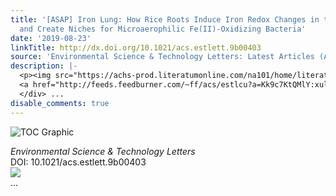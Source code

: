 ```yaml
---
title: '[ASAP] Iron Lung: How Rice Roots Induce Iron Redox Changes in the Rhizosphere
  and Create Niches for Microaerophilic Fe(II)-Oxidizing Bacteria'
date: '2019-08-23'
linkTitle: http://dx.doi.org/10.1021/acs.estlett.9b00403
source: 'Environmental Science & Technology Letters: Latest Articles (ACS Publications)'
description: |-
  <p><img src="https://achs-prod.literatumonline.com/na101/home/literatum/publisher/achs/journals/content/estlcu/0/estlcu.ahead-of-print/acs.estlett.9b00403/20190815/images/medium/ez9b00403_0003.gif" alt="TOC Graphic"/></p><div><cite>Environmental Science & Technology Letters</cite></div><div>DOI: 10.1021/acs.estlett.9b00403</div><div class="feedflare">
  <a href="http://feeds.feedburner.com/~ff/acs/estlcu?a=Kk9c7KtQMlY:xulhgVXgVLY:yIl2AUoC8zA"><img src="http://feeds.feedburner.com/~ff/acs/estlcu?d=yIl2AUoC8zA" border="0"></img></a>
  </div> ...
disable_comments: true
---
```

<p><img src="https://achs-prod.literatumonline.com/na101/home/literatum/publisher/achs/journals/content/estlcu/0/estlcu.ahead-of-print/acs.estlett.9b00403/20190815/images/medium/ez9b00403_0003.gif" alt="TOC Graphic"/></p><div><cite>Environmental Science & Technology Letters</cite></div><div>DOI: 10.1021/acs.estlett.9b00403</div><div class="feedflare">
<a href="http://feeds.feedburner.com/~ff/acs/estlcu?a=Kk9c7KtQMlY:xulhgVXgVLY:yIl2AUoC8zA"><img src="http://feeds.feedburner.com/~ff/acs/estlcu?d=yIl2AUoC8zA" border="0"></img></a>
</div> ...